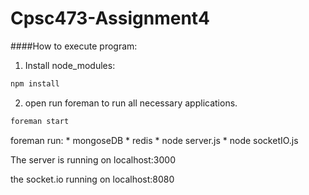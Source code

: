 # Cpsc473-Assignment4
####How to execute program:
1) Install node_modules:
```sh
npm install
```
2) open run foreman to run all necessary applications.
```sh
foreman start
```
foreman run:
	* mongoseDB
	* redis
	* node server.js
	* node socketIO.js

The server is running on localhost:3000

the socket.io running on localhost:8080